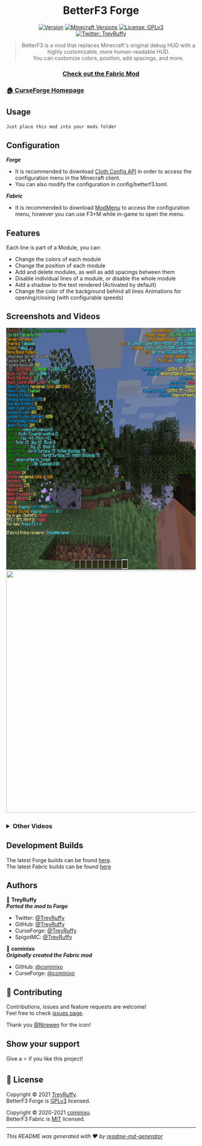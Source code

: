 <div style="text-align: center;"><h1 >BetterF3 Forge</h1>
<p>
  <a href="https://www.curseforge.com/minecraft/mc-mods/betterf3/files" target="_blank"><img alt="Version" 
src="https://img.shields.
io/badge/dynamic/json?
color=ed37aa&label=Version&query=%24%5B%27promos%27%5D%5B%271.16.5-latest%27%5D&url=https%3A%2F%2Fraw.
githubusercontent.com%2FTreyRuffy%2FBetterF3%2F1.16.4-Forge%2Fupdate.json?cacheSeconds=2592000" /></a>
  <a href="http://files.minecraftforge.net/" target="_blank"><img alt="Minecraft Versions" src="https://img.
shields.
io/badge/Minecraft-1.16.2--1.16.5-9450cc" /></a>
  <a href="https://github.com/TreyRuffy/BetterF3/blob/1.16.4-Forge/COPYING" target="_blank">
    <img alt="License: GPLv3" src="https://img.shields.io/badge/License-GPLv3-2230f2.svg" />
  </a><br>
  <a href="https://twitter.com/TreyRuffy" target="_blank">
    <img alt="Twitter: TreyRuffy" src="https://img.shields.io/twitter/follow/TreyRuffy.svg?style=social" />
  </a>
</p>
</div>

<blockquote style="text-align: center;">BetterF3 is a mod that replaces Minecraft's original debug HUD 
with a highly customizable, more 
human-readable HUD.<br/>
You can customize colors, position, add spacings, and more.
</blockquote>

<h3 align="center"><a href="https://github.com/cominixo/BetterF3/">Check out the Fabric Mod</a></h3>

<h3>
<a href="https://www.curseforge.com/minecraft/mc-mods/betterf3/" target="_blank">🏠 CurseForge Homepage</a>
</h3>

## Usage

```sh
Just place this mod into your mods folder
```

## Configuration
***Forge***
* It is recommended to download [Cloth Config API](https://www.curseforge.com/minecraft/mc-mods/cloth-config-forge/) in
order to access the configuration menu in the Minecraft client.<br/>
* You can also modify the configuration in config/betterf3.toml.

***Fabric***
* It is recommended to download [ModMenu](https://www.curseforge.com/minecraft/mc-mods/modmenu/) to access the 
  configuration menu, however you can use F3+M while in-game to open the menu.

## Features
Each line is part of a Module, you can:
- Change the colors of each module
- Change the position of each module
- Add and delete modules, as well as add spacings between them
- Disable individual lines of a module, or disable the whole module
- Add a shadow to the text rendered (Activated by default)
- Change the color of the background behind all lines
Animations for opening/closing (with configurable speeds)
  
## Screenshots and Videos

<img src="docs/readme%20image.png" height="642" width="800" alt=""/>

<img src="docs/readme%20gif.gif" height="642" width="800" alt=""/>

<h3>
<details>
<summary>Other Videos</summary>

<ul>
<li><a href="https://www.youtube.com/watch?v=5lcZ853-jkA&t=349s" target="_blank">Video by Boodlyneck</a>
</li>
</ul>

</details>
</h3>

## Development Builds
The latest Forge builds can be found [here](https://github.com/TreyRuffy/BetterF3/actions).<br/>
The latest Fabric builds can be found [here](https://github.com/cominixo/BetterF3/actions/)

## Authors

👤 **TreyRuffy**<br/>
 ***Ported the mod to Forge***

* Twitter: [@TreyRuffy](https://twitter.com/TreyRuffy/)
* GitHub: [@TreyRuffy](https://github.com/TreyRuffy/)
* CurseForge: [@TreyRuffy](https://www.curseforge.com/members/treyruffy/)
* SpigotMC: [@TreyRuffy](https://www.spigotmc.org/members/treyruffy.31262/)

👤 **cominixo**<br/>
***Originally created the Fabric mod***

* GitHub: [@cominixo](https://github.com/cominixo/)
* CurseForge: [@cominixo](https://www.curseforge.com/members/cominixo/)

## 🤝 Contributing

Contributions, issues and feature requests are welcome!<br/>Feel free to check [issues page](https://github.com/TreyRuffy/BetterF3/issues/). 

Thank you [@Nirewen](https://github.com/Nirewen/) for the icon!

## Show your support

Give a ⭐️ if you like this project!

## 📝 License

Copyright © 2021 [TreyRuffy](https://github.com/TreyRuffy/). <br/>
BetterF3 Forge is [GPLv3](https://github.com/TreyRuffy/BetterF3/blob/1.16.4-Forge/COPYING/) licensed.

Copyright © 2020-2021 [cominixo](https://github.com/cominixo/). <br/>
BetterF3 Fabric is [MIT](https://github.com/cominixo/BetterF3/blob/1.16.2/LICENSE/) licensed.

***
_This README was generated with ❤️ by [readme-md-generator](https://github.com/kefranabg/readme-md-generator/)_